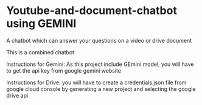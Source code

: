 # Youtube-and-document-chatbot using GEMINI
A chatbot which can answer your questions on a video or drive document

This is a combined chatbot


Instructions for Gemini:
As this project include GEmini model, you will have to get the api key from google gemini website

Instructions for Drive:
you will have to create a credentials.json file from google cloud console by generating a new project and selecting the google drive api
